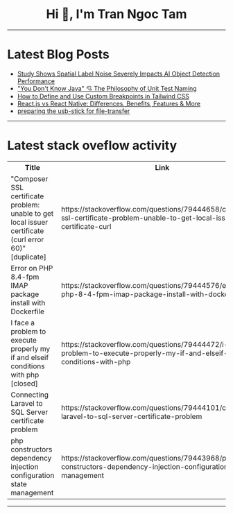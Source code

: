 <h1 align="center">Hi 👋, I'm Tran Ngoc Tam</h1>

---

# Latest Blog Posts 
<!-- BLOG-POST-LIST:START -->
- [Study Shows Spatial Label Noise Severely Impacts AI Object Detection Performance](https://dev.to/mikeyoung44/study-shows-spatial-label-noise-severely-impacts-ai-object-detection-performance-3h4i)
- [&quot;You Don&#39;t Know Java&quot; 💘 The Philosophy of Unit Test Naming](https://dev.to/chuck1sn/you-dont-know-java-the-philosophy-of-unit-test-naming-1j2c)
- [How to Define and Use Custom Breakpoints in Tailwind CSS](https://dev.to/rowsanali/how-to-define-and-use-custom-breakpoints-in-tailwind-css-3m5g)
- [React.js vs React Native: Differences, Benefits, Features &amp; More](https://dev.to/trretatechnolabs/reactjs-vs-react-native-differences-benefits-features-more-4p50)
- [preparing the usb-stick for file-transfer](https://dev.to/linomanzz/preparing-the-usb-stick-for-file-transfer-3enm)
<!-- BLOG-POST-LIST:END -->

---

# Latest stack oveflow activity
<table>
  <tr><th>Title</th><th>Link</th></tr>
  <!-- STACKOVERFLOW:START --><tr><td>&quot;Composer SSL certificate problem: unable to get local issuer certificate &lpar;curl error 60&rpar;&quot; [duplicate]</td><td>https://stackoverflow.com/questions/79444658/composer-ssl-certificate-problem-unable-to-get-local-issuer-certificate-curl</td></tr><tr><td>Error on PHP 8.4-fpm IMAP package install with Dockerfile</td><td>https://stackoverflow.com/questions/79444576/error-on-php-8-4-fpm-imap-package-install-with-dockerfile</td></tr><tr><td>I face a problem to execute properly my if and elseif conditions with php [closed]</td><td>https://stackoverflow.com/questions/79444472/i-face-a-problem-to-execute-properly-my-if-and-elseif-conditions-with-php</td></tr><tr><td>Connecting Laravel to SQL Server certificate problem</td><td>https://stackoverflow.com/questions/79444101/connecting-laravel-to-sql-server-certificate-problem</td></tr><tr><td>php constructors dependency injection configuration state management</td><td>https://stackoverflow.com/questions/79443968/php-constructors-dependency-injection-configuration-state-management</td></tr><!-- STACKOVERFLOW:END -->
</table>

---


